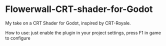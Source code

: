 # Flowerwall-CRT-shader-for-Godot
My take on a CRT Shader for Godot, inspired by CRT-Royale.

How to use: just enable the plugin in your project settings, press F1 in game to configure
